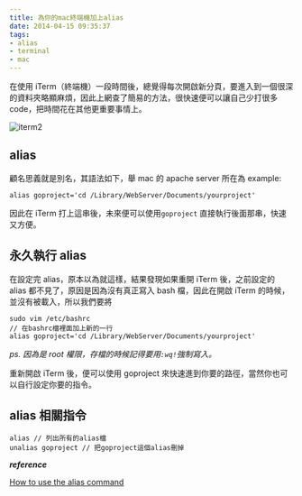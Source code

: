 ```yaml
---
title: 為你的mac終端機加上alias
date: 2014-04-15 09:35:37
tags:
- alias
- terminal
- mac
---
```


在使用 iTerm（終端機）一段時間後，總覺得每次開啟新分頁，要進入到一個很深的資料夾略顯麻煩，因此上網查了簡易的方法，很快速便可以讓自己少打很多 code，把時間花在其他更重要事情上。

![iterm2](https://i.imgur.com/Cc5u0nY.png)

<!-- more -->

## alias

顧名思義就是別名，其語法如下，舉 mac 的 apache server 所在為 example:

```
alias goproject='cd /Library/WebServer/Documents/yourproject'
```

因此在 iTerm 打上這串後，未來便可以使用`goproject` 直接執行後面那串，快速又方便。

## 永久執行 alias

在設定完 alias，原本以為就這樣，結果發現如果重開 iTerm 後，之前設定的 alias 都不見了，原因是因為沒有真正寫入 bash 檔，因此在開啟 iTerm 的時候，並沒有被載入，所以我們要將

```
sudo vim /etc/bashrc
// 在bashrc檔裡面加上新的一行
alias goproject='cd /Library/WebServer/Documents/yourproject'
```

_ps. 因為是 root 權限，存檔的時候記得要用`:wq!`強制寫入。_

重新開啟 iTerm 後，便可以使用 goproject 來快速進到你要的路徑，當然你也可以自行設定你要的指令。

## alias 相關指令

```
alias // 列出所有的alias檔
unalias goproject // 把goproject這個alias刪掉
```

**_reference_**

[How to use the alias command](http://www.linfo.org/alias.html)
